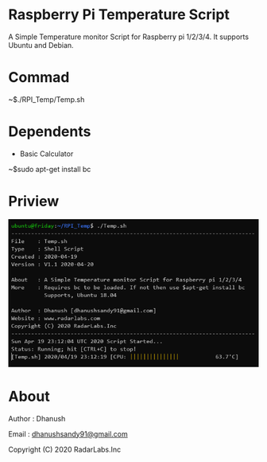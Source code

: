 # Raspberry Pi Temperature Script

<!--
<a href="https://travis-ci.com/psf/black"><img alt="Build Status" src="https://travis-ci.com/psf/black.svg?branch=master"></a>
<a href="https://github.com/psf/black/actions"><img alt="Actions Status" src="https://github.com/psf/black/workflows/Test/badge.svg"></a>
<a href="https://coveralls.io/github/psf/black?branch=master"><img alt="Coverage Status" src="https://coveralls.io/repos/github/psf/black/badge.svg?branch=master"></a>
<a href="https://pypi.org/project/black/"><img alt="Script" src="https://img.shields.io/pypi/v/black"></a>
<a href="https://pepy.tech/project/black"><img alt="Downloads" src="https://pepy.tech/badge/black"></a>
<a href="https://github.com/ambv/black"><img alt="Code style: black" src="https://img.shields.io/badge/code%20style-black-000000.svg"></a>
-->

A Simple Temperature monitor Script for Raspberry pi 1/2/3/4.
It supports Ubuntu and Debian.

# Commad

~$./RPI_Temp/Temp.sh

# Dependents

- Basic Calculator

~$sudo apt-get install bc

# Priview

<img src="./priview.PNG" width=800>

# About

Author  : Dhanush

Email   : dhanushsandy91@gmail.com

Copyright (C) 2020 RadarLabs.Inc
